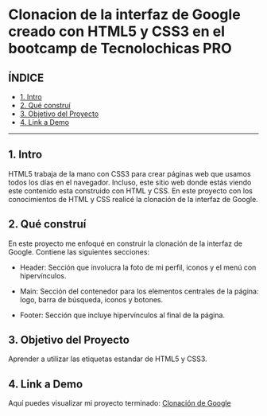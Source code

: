 # Clonacion de la interfaz de Google creado con HTML5 y CSS3 en el bootcamp de Tecnolochicas PRO


## **ÍNDICE**

* [1. Intro](https://github.com/LuzLimon/ClonacionGoogle/blob/main/README.md#1-intro)
* [2. Qué construí](https://github.com/LuzLimon/ClonacionGoogle/blob/main/README.md#2-qu%C3%A9-constru%C3%AD)
* [3. Objetivo del Proyecto](https://github.com/LuzLimon/ClonacionGoogle/blob/main/README.md#3-objetivo-del-proyecto)
* [4. Link a Demo](https://github.com/LuzLimon/ClonacionGoogle/blob/main/README.md#4-link-a-demo)

****

## 1. Intro
HTML5 trabaja de la mano con CSS3 para crear páginas web que usamos todos los días en el navegador. Incluso, este sitio web donde estás viendo este contenido esta construido con HTML y CSS. En este proyecto con los conocimientos de HTML y CSS realicé la clonación de la interfaz de Google.

## 2. Qué construí
En este proyecto me enfoqué en construir la clonación de la interfaz de Google. 
Contiene las siguientes secciones:

* Header: Sección que involucra la foto de mi perfil, iconos y el menú con hipervínculos.

* Main: Sección del contenedor para los elementos centrales de la página: logo, barra de búsqueda, iconos y botones.

* Footer: Sección que incluye hipervínculos al final de la página.

## 3. Objetivo del Proyecto
Aprender a utilizar las etiquetas estandar de HTML5 y CSS3.

## 4. Link a Demo
Aquí puedes visualizar mi proyecto terminado: [Clonación de Google](https://splendorous-biscochitos-80ac6b.netlify.app/)
